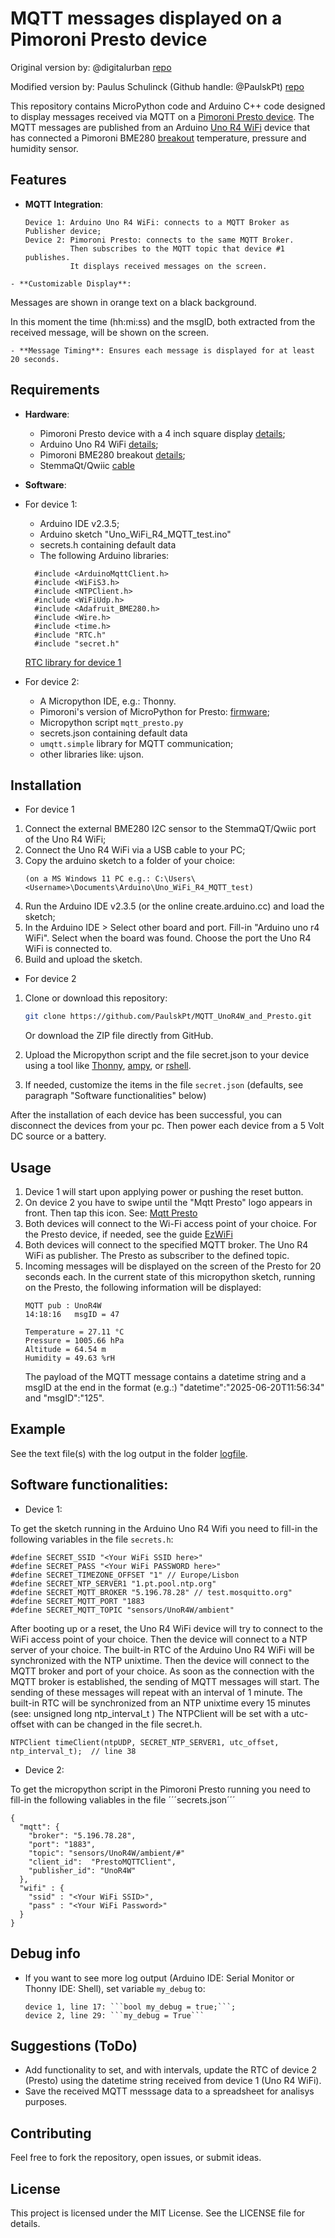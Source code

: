 
# MQTT messages displayed on a Pimoroni Presto device

Original version by: @digitalurban [repo](https://github.com/digitalurban/Presto_MQTT_Display/blob/main/mqtt_presto.py)

Modified version by: Paulus Schulinck (Github handle: @PaulskPt) [repo](https://github.com/PaulskPt/MQTT_UnoR4W_and_Presto/tree/main)

This repository contains MicroPython code and Arduino C++ code designed to display messages received via MQTT on a [Pimoroni Presto device](https://shop.pimoroni.com/products/presto?variant=54894104019323).
The MQTT messages are published from an Arduino [Uno R4 WiFi](https://store.arduino.cc/products/uno-r4-wifi?srsltid=AfmBOoqFJln_4hqTS9kODV5BzuSx9C1apLP3kX2z5igzQhok9Gm-LYJ8)  device that has connected a Pimoroni BME280 [breakout](https://shop.pimoroni.com/products/bme280-breakout?variant=29420960677971) temperature, pressure and humidity sensor.


## Features

- **MQTT Integration**:
  ```
  Device 1: Arduino Uno R4 WiFi: connects to a MQTT Broker as Publisher device;
  Device 2: Pimoroni Presto: connects to the same MQTT Broker.
            Then subscribes to the MQTT topic that device #1 publishes.
            It displays received messages on the screen.
```
- **Customizable Display**:
```
Messages are shown in orange text on a black background.

In this moment the time (hh:mi:ss) and the msgID, both extracted from the received message, will be shown on the screen.
```
- **Message Timing**: Ensures each message is displayed for at least 20 seconds.
```
## Requirements

- **Hardware**:
  - Pimoroni Presto device with a 4 inch square display [details](https://shop.pimoroni.com/products/presto?variant=54894104019323);
  - Arduino Uno R4 WiFi [details](https://store.arduino.cc/products/uno-r4-wifi?srsltid=AfmBOorz1WUvgkV5g0bJ7K10-pgHiDBGq3Fy6wc5KB5iB8YFUMf7pP0h);
  - Pimoroni BME280 breakout [details](https://shop.pimoroni.com/products/bme280-breakout?variant=29420960677971);
  - StemmaQt/Qwiic [cable](https://www.adafruit.com/product/4210?srsltid=AfmBOop4XAzdxPfaLartPs8cdARyylU9Bc9dpsJzbvw9bjFX0x_Wen2O)

- **Software**:

- For device 1:
  - Arduino IDE v2.3.5;
  - Arduino sketch "Uno_WiFi_R4_MQTT_test.ino"
  - secrets.h containing default data
  - The following Arduino libraries:
  ```
    #include <ArduinoMqttClient.h>
    #include <WiFiS3.h>
    #include <NTPClient.h>
    #include <WiFiUdp.h>
    #include <Adafruit_BME280.h>
    #include <Wire.h>
    #include <time.h>
    #include "RTC.h"
    #include "secret.h"
  ``` 
  [RTC library for device 1](https://github.com/arduino/ArduinoCore-renesas/blob/main/libraries/RTC/examples/RTC_NTPSync/RTC_NTPSync.ino)

- For device 2:

  - A Micropython IDE, e.g.: Thonny.
  - Pimoroni's version of MicroPython for Presto: [firmware](https://github.com/pimoroni/presto/tree/main?tab=readme-ov-file#download-firmware);
  - Micropython script ```mqtt_presto.py```
  - secrets.json containing default data
  - `umqtt.simple` library for MQTT communication;
  - other libraries like: ujson.
  
## Installation

- For device 1
1. Connect the external BME280 I2C sensor to the StemmaQT/Qwiic port of the Uno R4 WiFi;
2. Connect the Uno R4 WiFi via a USB cable to your PC;
3. Copy the arduino sketch to a folder of your choice:
   ```
   (on a MS Windows 11 PC e.g.: C:\Users\<Username>\Documents\Arduino\Uno_WiFi_R4_MQTT_test)
   ```
5. Run the Arduino IDE v2.3.5 (or the online create.arduino.cc) and load the sketch;
6. In the Arduino IDE > Select other board and port. Fill-in "Arduino uno r4 WiFi". Select when the board was found. Choose the port the Uno R4 WiFi is connected to.
7. Build and upload the sketch.

- For device 2
1. Clone or download this repository:
   ```bash
   git clone https://github.com/PaulskPt/MQTT_UnoR4W_and_Presto.git
   ```
   Or download the ZIP file directly from GitHub.

2. Upload the Micropython script and the file secret.json to your device using a tool like [Thonny](https://thonny.org/), [ampy](https://github.com/scientifichackers/ampy), or [rshell](https://github.com/dhylands/rshell).

3. If needed, customize the items in the file ```secret.json``` (defaults, see paragraph "Software functionalities" below)

After the installation of each device has been successful, you can disconnect the devices from your pc. Then power each device from a 5 Volt DC source or a battery.

## Usage

1. Device 1 will start upon applying power or pushing the reset button.
2. On device 2 you have to swipe until the "Mqtt Presto" logo appears in front. Then tap this icon.
   See: [Mqtt Presto](https://imgur.com/a/xOUvd57)
3. Both devices will connect to the Wi-Fi access point of your choice. For the Presto device, if needed, see the guide [EzWiFi](https://github.com/pimoroni/presto/blob/main/docs/wifi.md)
4. Both devices will connect to the specified MQTT broker. The Uno R4 WiFi as publisher. The Presto as subscriber to the defined topic.
5. Incoming messages will be displayed on the screen of the Presto for 20 seconds each.
   In the current state of this micropython sketch, running on the Presto,
   the following information will be displayed:
   ```
   MQTT pub : UnoR4W
   14:18:16   msgID = 47

   Temperature = 27.11 °C
   Pressure = 1005.66 hPa
   Altitude = 64.54 m
   Humidity = 49.63 %rH
   ```
   The payload of the MQTT message contains a datetime string and a msgID at the end in the format (e.g.:) "datetime":"2025-06-20T11:56:34" and "msgID":"125".

## Example

See the text file(s) with the log output in the folder [logfile](https://github.com/PaulskPt/MQTT_UnoR4W_and_Presto/blob/main/docs/2025-06-16_14h24_MQTT_test_Serial_Output.txt).

## Software functionalities:
- Device 1:

To get the sketch running in the Arduino Uno R4 Wifi you need to fill-in the following variables in the file ```secrets.h```:

```
#define SECRET_SSID "<Your WiFi SSID here>"
#define SECRET_PASS "<Your WiFi PASSWORD here>"
#define SECRET_TIMEZONE_OFFSET "1" // Europe/Lisbon
#define SECRET_NTP_SERVER1 "1.pt.pool.ntp.org"
#define SECRET_MQTT_BROKER "5.196.78.28" // test.mosquitto.org"
#define SECRET_MQTT_PORT "1883
#define SECRET_MQTT_TOPIC "sensors/UnoR4W/ambient"

```

After booting up or a reset, the Uno R4 WiFi device will try to connect to the WiFi access point of your choice.
Then the device will connect to a NTP server of your choice. 
The built-in RTC of the Arduino Uno R4 WiFi will be synchronized with the NTP unixtime.
Then the device will connect to the MQTT broker and port of your choice.
As soon as the connection with the MQTT broker is established, the sending of MQTT messages will start.
The sending of these messages will repeat with an interval of 1 minute.
The built-in RTC will be synchronized from an NTP unixtime every 15 minutes (see: unsigned long ntp_interval_t )
The NTPClient will be set with a utc-offset with can be changed in the file secret.h.

```
NTPClient timeClient(ntpUDP, SECRET_NTP_SERVER1, utc_offset, ntp_interval_t);  // line 38
```

- Device 2:
  
To get the micropython script in the Pimoroni Presto running you need to fill-in the following valiables in the file ´´´secrets.json´´´

```
{
  "mqtt": {
    "broker": "5.196.78.28",
    "port": "1883",
    "topic": "sensors/UnoR4W/ambient/#"
    "client_id":  "PrestoMQTTClient",
    "publisher_id": "UnoR4W"
  },
  "wifi" : {
    "ssid" : "<Your WiFi SSID>",
    "pass" : "<Your WiFi Password>"
  }
}
```
## Debug info
- If you want to see more log output (Arduino IDE: Serial Monitor or Thonny IDE: Shell), set variable ```my_debug``` to:
  ```
  device 1, line 17: ```bool my_debug = true;```;
  device 2, line 29: ```my_debug = True```
  ```

## Suggestions (ToDo)
- Add functionality to set, and with intervals, update the RTC of device 2 (Presto) using the datetime string received from device 1 (Uno R4 WiFi).
- Save the received MQTT messsage data to a spreadsheet for analisys purposes.

## Contributing

Feel free to fork the repository, open issues, or submit ideas.

## License

This project is licensed under the MIT License. See the LICENSE file for details.
